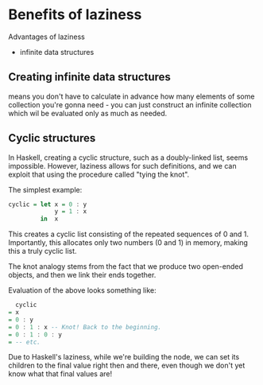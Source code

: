 # Benefits of laziness

Advantages of laziness
* infinite data structures


## Creating infinite data structures

means you don't have to calculate in advance how many elements of some collection you're gonna need - you can just construct an infinite collection which wil be evaluated only as much as needed.

## Cyclic structures

In Haskell, creating a cyclic structure, such as a doubly-linked list, seems impossible. However, laziness allows for such definitions, and we can exploit that using the procedure called "tying the knot".

The simplest example:

```hs
cyclic = let x = 0 : y
             y = 1 : x
         in  x
```

This creates a cyclic list consisting of the repeated sequences of 0 and 1. Importantly, this allocates only two numbers (0 and 1) in memory, making this a truly cyclic list.

The knot analogy stems from the fact that we produce two open-ended objects, and then we link their ends together.

Evaluation of the above looks something like:

```hs
  cyclic
= x
= 0 : y
= 0 : 1 : x -- Knot! Back to the beginning.
= 0 : 1 : 0 : y
= -- etc.
```

Due to Haskell's laziness, while we're building the node, we can set its children to the final value right then and there, even though we don't yet know what that final values are!
